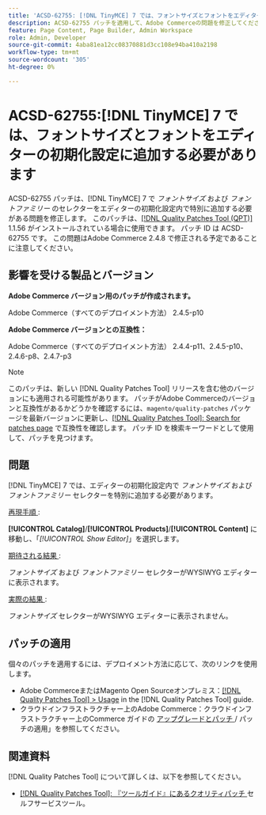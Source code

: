 ```yaml
---
title: 'ACSD-62755: [!DNL TinyMCE] 7 では、フォントサイズとフォントをエディターの初期化設定に追加する必要があります'
description: ACSD-62755 パッチを適用して、Adobe Commerceの問題を修正してください。 [!DNL TinyMCE] 7 では、エディタの初期設定で*font size*と*font family*を追加する必要があります。
feature: Page Content, Page Builder, Admin Workspace
role: Admin, Developer
source-git-commit: 4aba81ea12cc08370881d3cc108e94ba410a2198
workflow-type: tm+mt
source-wordcount: '305'
ht-degree: 0%

---
```


# ACSD-62755:[!DNL TinyMCE] 7 では、フォントサイズとフォントをエディターの初期化設定に追加する必要があります

ACSD-62755 パッチは、[!DNL TinyMCE] 7 で *フォントサイズ* および *フォントファミリー* のセレクターをエディターの初期化設定内で特別に追加する必要がある問題を修正します。 このパッチは、[[!DNL Quality Patches Tool (QPT)]](/help/tools/quality-patches-tool/quality-patches-tool-to-self-serve-quality-patches.md) 1.1.56 がインストールされている場合に使用できます。 パッチ ID は ACSD-62755 です。 この問題はAdobe Commerce 2.4.8 で修正される予定であることに注意してください。

## 影響を受ける製品とバージョン

**Adobe Commerce バージョン用のパッチが作成されます。**

Adobe Commerce（すべてのデプロイメント方法） 2.4.5-p10

**Adobe Commerce バージョンとの互換性：**

Adobe Commerce（すべてのデプロイメント方法） 2.4.4-p11、2.4.5-p10、2.4.6-p8、2.4.7-p3

>[!NOTE]
>
>このパッチは、新しい [!DNL Quality Patches Tool] リリースを含む他のバージョンにも適用される可能性があります。 パッチがAdobe Commerceのバージョンと互換性があるかどうかを確認するには、`magento/quality-patches` パッケージを最新バージョンに更新し、[[!DNL Quality Patches Tool]: Search for patches page](https://experienceleague.adobe.com/tools/commerce-quality-patches/index.html) で互換性を確認します。 パッチ ID を検索キーワードとして使用して、パッチを見つけます。

## 問題

[!DNL TinyMCE] 7 では、エディターの初期化設定内で *フォントサイズ* および *フォントファミリー* セレクターを特別に追加する必要があります。

<u> 再現手順 </u>:

**[!UICONTROL Catalog]**/**[!UICONTROL Products]**/**[!UICONTROL Content]** に移動し、「*[!UICONTROL Show Editor]*」を選択します。

<u> 期待される結果 </u>:

*フォントサイズ* および *フォントファミリー* セレクターがWYSIWYG エディターに表示されます。

<u> 実際の結果 </u>:

*フォントサイズ* セレクターがWYSIWYG エディターに表示されません。

## パッチの適用

個々のパッチを適用するには、デプロイメント方法に応じて、次のリンクを使用します。

* Adobe CommerceまたはMagento Open Sourceオンプレミス：[[!DNL Quality Patches Tool] > Usage](/help/tools/quality-patches-tool/usage.md) in the [!DNL Quality Patches Tool] guide.
* クラウドインフラストラクチャー上のAdobe Commerce：クラウドインフラストラクチャー上のCommerce ガイドの [ アップグレードとパッチ ](https://experienceleague.adobe.com/docs/commerce-cloud-service/user-guide/develop/upgrade/apply-patches.html)/ パッチの適用」を参照してください。

## 関連資料

[!DNL Quality Patches Tool] について詳しくは、以下を参照してください。

* [[!DNL Quality Patches Tool]: 『ツールガイド』にあるクオリティパッチ ](/help/tools/quality-patches-tool/quality-patches-tool-to-self-serve-quality-patches.md) セルフサービスツール。

